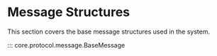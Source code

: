# Message Structures

This section covers the base message structures used in the system.

::: core.protocol.message.BaseMessage 